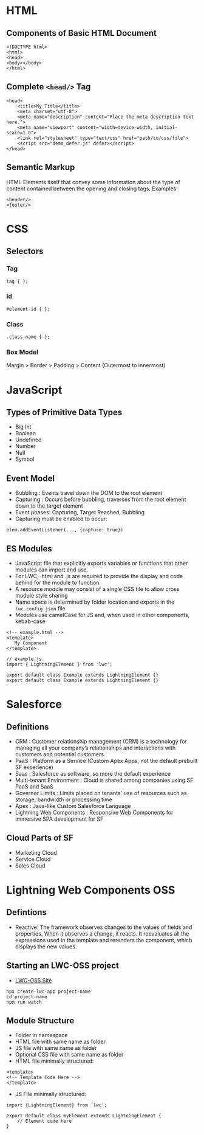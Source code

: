 # HTML
## Components of Basic HTML Document
```
<!DOCTYPE html>
<html>
<head>
<body></body>
</html>
```
## Complete `<head/>` Tag

```
<head>
	<title>My Title</title>
	<meta charset="utf-8">
	<meta name="description" content="Place the meta description text here.">
	<meta name="viewport" content="width=device-width, initial-scale=1.0">
	<link rel="stylesheet" type="text/css" href="path/to/css/file">
	<script src="demo_defer.js" defer></script>
</head>
```
## Semantic Markup
HTML Elements itself that convey some information about the type of content contained between the opening and closing tags.
Examples:
```
<header/>
<footer/>
```

# CSS

## Selectors
### Tag
`tag { };`
### Id
`#element-id { };`
### Class
`.class-name { };`
### Box Model
Margin > Border > Padding > Content (Outermost to innermost)


# JavaScript

## Types of Primitive Data Types
- Big Int
- Boolean
- Undefined
- Number
- Null
- Symbol

## Event Model
- Bubbling : Events travel down the DOM to the root element
- Capturing : Occurs before bubbling, traverses from the root element down to the target element
- Event phases: Capturing, Target Reached, Bubbling
- Capturing must be enabled to occur:
```
elem.addEventListener(..., {capture: true})
```

## ES Modules
 - JavaScript file that explicitly exports variables or functions that other modules can import and use.
 - For LWC, .html and .js are required to provide the display and code behind for the module to function.
 - A resource module may consist of a single CSS file to allow cross module style sharing
 - Name space is determined by folder location and exports in the `lwc.config.json` file
 - Modules use camelCase for JS and, when used in other components, kebab-case

 ```
 <!-- example.html -->
<template>
    My Component
</template>
 ```
 ```
// example.js
import { LightningElement } from 'lwc';

export default class Example extends LightningElement {}
export default class Example extends LightningElement {}

 ```

# Salesforce

## Definitions
- CRM : Customer relationship management (CRM) is a technology for managing all your company’s relationships and interactions with customers and potential customers. 
- PaaS : Platform as a Service (Custom Apex Apps, not the default prebuilt SF experience)
- Saas : Salesforce as software, so more the default experience
- Multi-tenant Environment : Cloud is shared among companies using SF PaaS and SaaS
- Governor Limits : Limits placed on tenants' use of resources such as storage, bandwidth or processing time
- Apex : Java-like Custom Salesforce Language
- Lightning Web Components : Responsive Web Components for immersive SPA development for SF

## Cloud Parts of SF
- Marketing Cloud
- Service Cloud
- Sales Cloud

# Lightning Web Components OSS

## Defintions
- Reactive: The framework observes changes to the values of fields and properties. When it observes a change, it reacts. It reevaluates all the expressions used in the template and rerenders the component, which displays the new values.

## Starting an LWC-OSS project
- [LWC-OSS Site]("http://lwc.dev")
```
npx create-lwc-app project-name
cd project-name
npm run watch
```
## Module Structure
- Folder in namespace
- HTML file with same name as folder
- JS file with same name as folder
- Optional CSS file with same name as folder
- HTML file minimally structured:
```
<template>
<!-- Template Code Here -->
</template>
```
- JS File minimally structured:
```
import {LightningElement} from 'lwc';

export default class myElement extends LightningElement {
	// Element code here
}
```

